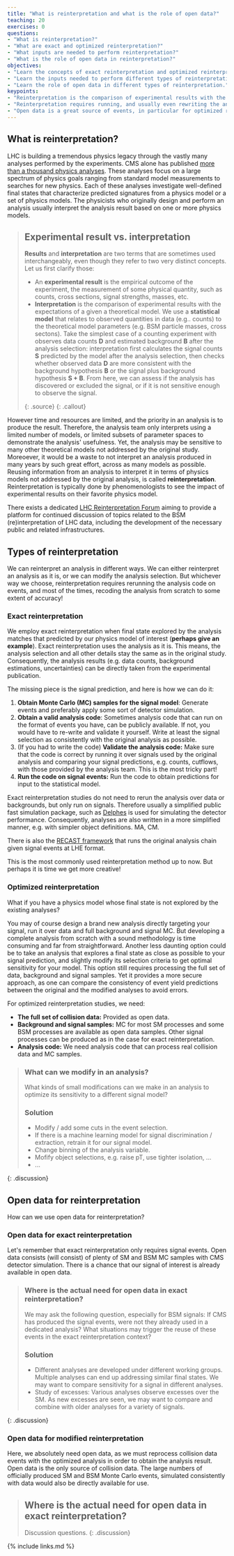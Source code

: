 ```yaml
---
title: "What is reinterpretation and what is the role of open data?"
teaching: 20
exercises: 0
questions:
- "What is reinterpretation?"
- "What are exact and optimized reinterpretation?"
- "What inputs are needed to perform reinterpretation?"
- "What is the role of open data in reinterpretation?"
objectives:
- "Learn the concepts of exact reinterpretation and optimized reinterpretation."
- "Learn the inputs needed to perform different types of reinterpretation."
- "Learn the role of open data in different types of reinterpretation."
keypoints:
- "Reinterpretation is the comparison of experimental results with the expectations of a given a theoretical model which was not already interpreted by the original analysis publication."
- "Reinterpretation requires running, and usually even rewriting the analysis. One can use the original analysis as it is (exact reinterpretation) or a modified version of it to optimize signal sensitivity (optimized reinterpretation.)"
- "Open data is a great source of events, in particular for optimized reinterpretation studies."
---
```


## What is reinterpretation?

LHC is building a tremendous physics legacy through the vastly many analyses performed by the experiments. CMS alone has published [more than a thousand physics analyses](https://cms-results-search.web.cern.ch/). These analyses focus on a large spectrum of physics goals ranging from standard model measurements to searches for new physics. Each of these analyses investigate well-defined final states that  characterize predicted signatures from a physics model or a set of physics models.  The physicists who originally design and perform an analysis usually interpret the analysis result based on one or more physics models.  

> ## Experimental result vs. interpretation
>
> **Results** and **interpretation** are two terms that are sometimes used interchangeably, even though they refer to two very distinct concepts. Let us first clarify those:
>
> * An **experimental result** is the empirical outcome of the experiment, the measurement of some physical quantity, such as counts, cross sections, signal strengths, masses, etc.
> * **Interpretation** is the comparison of experimental results with the expectations of a given a theoretical model.  We use a **statistical model** that relates to observed quantities in data (e.g.. counts) to the theoretical model parameters (e.g. BSM particle masses, cross sectons). Take the simplest case of a counting experiment with observes data counts **D** and estimated background **B** after the analysis selection:  interpretation first calculates the signal counts **S** predicted by the model after the analysis selection, then checks whether observed data **D** are more consistent with the background hypothesis **B** or the signal plus background hypothesis **S + B**.  From here, we can assess if the analysis has discovered or excluded the signal, or if it is not sensitive enough to observe the signal.   
>
> {: .source}
{: .callout}

However time and resources are limited, and the priority in an analysis is to produce the result. Therefore, the analysis team only interprets using a limited number of models, or limited subsets of parameter spaces to demonstrate the analysis' usefulness. Yet, the analysis may be sensitive to many other theoretical models not addressed by the original study.  Moreoever, it would be a waste to not interpret an analysis produced in many years by such great effort, across as many models as possible.  Reusing information from an analysis to interpret it in terms of physics models not addressed by the original analysis, is called **reinterpretation**. Reinterpretation is typically done by phenomenologists to see the impact of experimental results on their favorite physics model.

There exists a dedicated [LHC Reinterpretation Forum](https://twiki.cern.ch/twiki/bin/view/LHCPhysics/InterpretingLHCresults) aiming to provide a platform for continued discussion of topics related to the BSM (re)interpretation of LHC data, including the development of the necessary public and related infrastructures.

## Types of reinterpretation

We can reinterpret an analysis in different ways. We can either reinterpret an analysis as it is, or we can modify the analysis selection.
But whichever way we choose, reinterpretation requires rerunning the analysis code on events, and most of the times, recoding the analysis from scratch to some extent of accuracy! 

### Exact reinterpretation

We employ exact reinterpretation when final state explored by the analysis matches that predicted by our physics model of interest (**perhaps give an example**).
Exact reinterpretation uses the analysis as it is.  This means, the analysis selection and all other details stay the same as in the original study.  Consequently, the analysis results (e.g. data counts, background estimations, uncertainties) can be directly taken from the experimental publication.

The missing piece is the signal prediction, and here is how we can do it:
1. **Obtain Monte Carlo (MC) samples for the signal model**: Generate events and preferably apply some sort of detector simulation. 
2. **Obtain a valid analysis code**: Sometimes analysis code that can run on the format of events you have, can be publicly available. If not, you would have to re-write and validate it yourself. Write at least the signal selection as consistently with the original analysis as possible.
3. (If you had to write the code) **Validate the analysis code:** Make sure that the code is correct by running it over signals used by the original analysis and comparing your signal predictions, e.g. counts, cutflows, with those provided by the analysis team.  This is the most tricky part!
4. **Run the code on signal events:** Run the code to obtain predictions for input to the statistical model.

Exact reinterpretation studies do not need to rerun the analysis over data or backgrounds, but only run on signals.  Therefore usually a simplified public fast simulation package, such as [Delphes](https://cp3.irmp.ucl.ac.be/projects/delphes) is used for simulating the detector performance.  Consequently, analyses are also written in a more simplified manner, e.g. with simpler object definitions. MA, CM.

There is also the [RECAST framework](https://iris-hep.org/projects/recast.html) that runs the original analysis chain given signal events at LHE format.

This is the most commonly used reinterpretation method up to now.  But perhaps it is time we get more creative! 

### Optimized reinterpretation

What if you have a physics model whose final state is not explored by the existing analyses? 

You may of course design a brand new analysis directly targeting your signal, run it over data and full background and signal MC. But developing a complete analysis from scratch with a sound methodology is time consuming and far from straightforward.  Another less daunting option could be to take an analysis that explores a final state as close as possible to your signal prediction, and slightly modify its selection criteria to get optimal sensitivity for your model.
This option still requires processing the full set of data, background and signal samples. Yet it provides a more secure approach, as one can compare the consistency of event yield predictions between the original and the modified analyses to avoid errors.

For optimized reinterpretation studies, we need:
* **The full set of collision data:** Provided as open data.
* **Background and signal samples:** MC for most SM processes and some BSM processes are available as open data samples. Other signal processes can be produced as in the case for exact reinterpretation.
* **Analysis code:** We need analysis code that can process real collision data and MC samples.

> ### What can we modify in an analysis?
>
> What kinds of small modifications can we make in an analysis to optimize its sensitivity to a different signal model? 
>
> ### Solution
> 
> * Modify / add some cuts in the event selection.
> * If there is a machine learning model for signal discrimination / extraction, retrain it for our signal model.
> * Change binning of the analysis variable.
> * Mofify object selections, e.g. raise pT, use tighter isolation, ...
> * ...
>
{: .discussion}

## Open data for reinterpretation

How can we use open data for reinterpretation? 

### Open data for exact reinterpretation

Let's remember that exact reinterpretation only requires signal events.  Open data consists (will consist) of plenty of SM and BSM MC samples with CMS detector simulation.  There is a chance that our signal of interest is already available in open data.

> ### Where is the actual need for open data in exact reinterpretation?
>
> We may ask the following question, especially for BSM signals: If CMS has produced the signal events, were not they already used in a dedicated analysis? What situations may trigger the reuse of these events in the exact reinterpretation context?
> 
> ### Solution
> 
> * Different analyses are developed under different working groups.  Multiple analyses can end up addressing similar final states.  We may want to compare sensitivity for a signal in different analyses.
> * Study of excesses: Various analyses observe excesses over the SM. As new excesses are seen, we may want to compare and combine with older analyses for a variety of signals.    
> 
{: .discussion}

### Open data for modified reinterpretation

Here, we absolutely need open data, as we must reprocess collision data events with the optimized analysis in order to obtain the analysis result. Open data is the only source of collision data.  The large numbers of officially produced SM and BSM Monte Carlo events, simulated consistently with data would also be directly available for use.  

> ## Where is the actual need for open data in exact reinterpretation?
>
> Discussion questions.
{: .discussion}

{% include links.md %}

